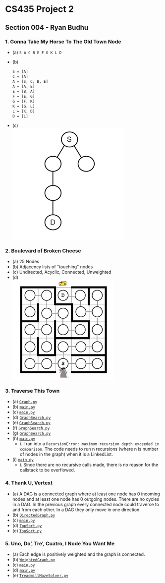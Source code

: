 # CS435 Project 2
## Section 004 - Ryan Budhu

### 1. Gonna Take My Horse To The Old Town Node
  + (a) `S A C B E F G K L D`

  + (b) 
    ```
    S = [A]
	C = [A]
	A = [S, C, B, E]
	A = [A, E]
	E = [B, A]
	F = [E, G]
	G = [F, K]
	K = [G, L]
	L = [K, D]
	D = [L]
	```
  + (c)  
  ![DFS > BFS](docs/1c.png)

### 2. Boulevard of Broken Cheese
  + (a) 25 Nodes
  + (b) Adjacency lists of "touching" nodes
  + (c) Undirected, Acyclic, Connected, Unweighted
  + (d)  
  ![Mouse Maze](docs/2d.png)

### 3. Traverse This Town
  + (a) [`Graph.py`](TraversThisTown/Graph.py)
  + (b) [`main.py`](TraversThisTown/main.py)
  + (c) [`main.py`](TraversThisTown/main.py)
  + (d) [`GraphSearch.py`](TraversThisTown/GraphSearch.py)
  + (e) [`GraphSearch.py`](TraversThisTown/GraphSearch.py)
  + (f) [`GraphSearch.py`](TraversThisTown/GraphSearch.py)
  + (g) [`GraphSearch.py`](TraversThisTown/GraphSearch.py)
  + (h) [`main.py`](TraversThisTown/main.py)
    * i. I ran into a `RecursionError: maximum recursion depth exceeded in comparison`.
	     The code needs to run n recursions (where n is number of nodes in the graph) when it is a LinkedList.
  + (i) [`main.py`](TraversThisTown/main.py)
    * i. Since there are no recursive calls made, there is no reason for the callstack to be overflowed.

### 4. Thank U, Vertext
  + (a) A DAG is a connected graph where at least one node has 0 incoming nodes and at least one node has 0 outgoing nodes. 
        There are no cycles in a DAG. In the previous graph every connected node could traverse to and from each other.
        In a DAG they only move in one direction.
  + (b) [`DirectedGraph.py`](ThankUVertext/DirectedGraph.py)
  + (c) [`main.py`](ThankUVertext/main.py)
  + (d) [`TopSort.py`](ThankUVertext/TopSort.py)
  + (e) [`TopSort.py`](ThankUVertext/TopSort.py)

### 5. Uno, Do’, Tre’, Cuatro, I Node You Want Me
  + (a) Each edge is positively weighted and the graph is connected.
  + (b) [`WeightedGraph.py`](INodeYouWantMe/WeightedGraph.py)
  + (c) [`main.py`](INodeYouWantMe/main.py)
  + (d) [`main.py`](INodeYouWantMe/main.py)
  + (e) [`TreadmillMazeSolver.py`](INodeYouWantMe/TreadmillMazeSolver.py)